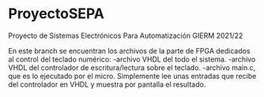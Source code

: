 # ProyectoSEPA
Proyecto de Sistemas Electrónicos Para Automatización GIERM 2021/22

En este branch se encuentran los archivos de la parte de FPGA dedicados al control del teclado numérico:
  -archivo VHDL del todo el sistema.
  -archivo VHDL del controlador de escritura/lectura sobre el teclado.
  -archivo main.c, que es lo ejecutado por el micro. Simplemente lee unas entradas que recibe del controlador en VHDL y muestra por pantalla el resultado.
